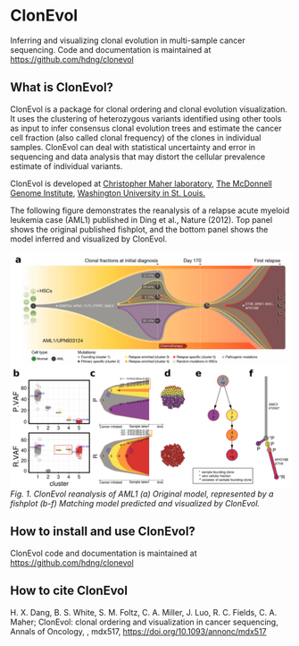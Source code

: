 # ClonEvol
Inferring and visualizing clonal evolution in multi-sample cancer sequencing.
Code and documentation is maintained at <a href="https://github.com/hdng/clonevol">https://github.com/hdng/clonevol</a>

## What is ClonEvol?
ClonEvol is a package for clonal ordering and clonal evolution visualization. It uses the clustering of heterozygous variants identified using other tools as input to infer consensus clonal evolution trees and estimate the cancer cell fraction (also called clonal frequency) of the clones in individual samples. ClonEvol can deal with statistical uncertainty and error in sequencing and data analysis that may distort the cellular prevalence estimate of individual variants.

ClonEvol is developed at <a href="http://www.maherlab.com/">Christopher Maher laboratory</a>, <a href="http://genome.wustl.edu/">The McDonnell Genome Institute</a>, <a href="http://www.wustl.edu">Washington University in St. Louis.</a>

The following figure demonstrates the reanalysis of a relapse acute myeloid leukemia case (AML1) published in Ding et al., Nature (2012). Top panel shows the original published fishplot, and the bottom panel shows the model inferred and visualized by ClonEvol.

![](images/fig1-AML1.jpg)
*Fig. 1. ClonEvol reanalysis of AML1 (a) Original model, represented by a fishplot (b-f) Matching model predicted and visualized by ClonEvol.*

## How to install and use ClonEvol?

ClonEvol code and documentation is maintained at <a href="https://github.com/hdng/clonevol">https://github.com/hdng/clonevol</a>


## How to cite ClonEvol

H. X. Dang, B. S. White, S. M. Foltz, C. A. Miller, J. Luo, R. C. Fields, C. A. Maher; ClonEvol: clonal ordering and visualization in cancer sequencing, Annals of Oncology, , mdx517, https://doi.org/10.1093/annonc/mdx517

